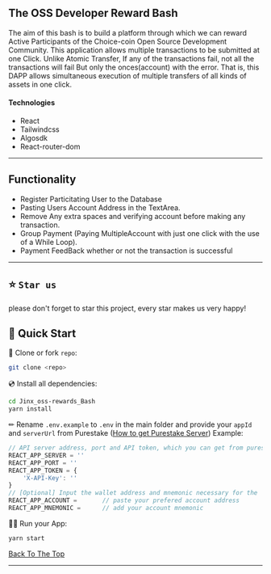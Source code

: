 ## The OSS Developer Reward Bash
  The aim of this bash is to build a platform through which we can reward Active Participants of the Choice-coin Open Source Development Community. This application allows multiple transactions to be submitted at one Click. Unlike Atomic Transfer, If any of the transactions fail, not all the transactions will fail But only the onces(account) with the error. That is, this DAPP allows simultaneous execution of multiple transfers of all kinds of assets in one click. 

#### Technologies 

- React 
- Tailwindcss  
- Algosdk 
- React-router-dom 
---

## Functionality
- Register Particitating User to the Database
- Pasting Users Account Address in the TextArea.
- Remove Any extra spaces and verifying account before making any transaction.
- Group Payment (Paying MultipleAccount with just one click with the use of a While Loop).
- Payment FeedBack whether or not the transaction is successful

---

## ⭐️ `Star us`
please don't forget to star this project, every star makes us very happy!

## 🚀 Quick Start

📄 Clone or fork  `repo`:
```sh
git clone <repo>
```
💿 Install all dependencies:
```sh
cd Jinx_oss-rewards_Bash
yarn install 
```
✏ Rename `.env.example` to `.env` in the main folder and provide your `appId` and `serverUrl` from  Purestake ([How to get Purestake Server](https://purestake.io)) 
Example:
```jsx
// API server address, port and API token, which you can get from purestake.io
REACT_APP_SERVER = ''
REACT_APP_PORT = ''
REACT_APP_TOKEN = {
    'X-API-Key': ''
}
// [Optional] Input the wallet address and mnemonic necessary for the
REACT_APP_ACCOUNT =       // paste your prefered account address
REACT_APP_MNEMONIC =      // add your account mnemonic

```
🚴‍♂️ Run your App:
```sh
yarn start
```
[Back To The Top](#read-me-template)

---
